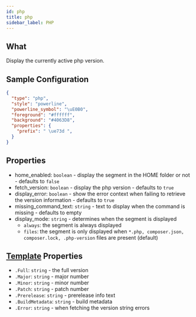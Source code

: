 ```yaml
---
id: php
title: php
sidebar_label: PHP
---
```


## What

Display the currently active php version.

## Sample Configuration

```json
{
  "type": "php",
  "style": "powerline",
  "powerline_symbol": "\uE0B0",
  "foreground": "#ffffff",
  "background": "#4063D8",
  "properties": {
    "prefix": " \ue73d ",
  }
}
```

## Properties

- home_enabled: `boolean` - display the segment in the HOME folder or not - defaults to `false`
- fetch_version: `boolean` - display the php version - defaults to `true`
- display_error: `boolean` - show the error context when failing to retrieve the version information - defaults to `true`
- missing_command_text: `string` - text to display when the command is missing - defaults to empty
- display_mode: `string` - determines when the segment is displayed
  - `always`: the segment is always displayed
  - `files`: the segment is only displayed when `*.php, composer.json, composer.lock, .php-version` files are present (default)

## [Template][templates] Properties

- `.Full`: `string` - the full version
- `.Major`: `string` - major number
- `.Minor`: `string` - minor number
- `.Patch`: `string` - patch number
- `.Prerelease`: `string` - prerelease info text
- `.BuildMetadata`: `string` - build metadata
- `.Error`: `string` - when fetching the version string errors

[templates]: /docs/config-text#templates
